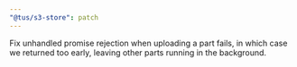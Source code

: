 ```yaml
---
"@tus/s3-store": patch
---
```


Fix unhandled promise rejection when uploading a part fails, in which case we returned too early, leaving other parts running in the background.
